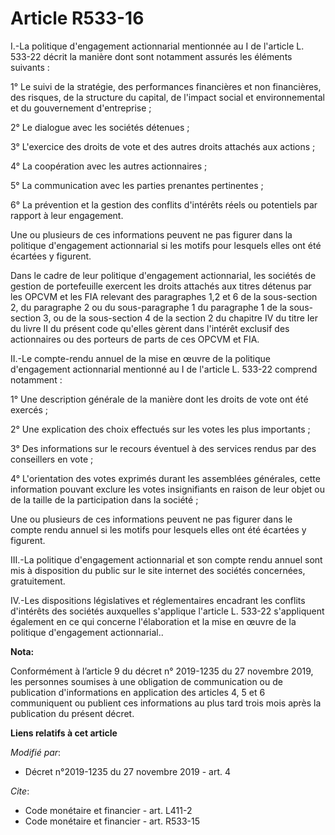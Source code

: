 # Article R533-16

I.-La politique d'engagement actionnarial mentionnée au I de l'article L. 533-22 décrit la manière dont sont notamment
assurés les éléments suivants :

1° Le suivi de la stratégie, des performances financières et non financières, des risques, de la structure du capital, de
l'impact social et environnemental et du gouvernement d'entreprise ;

2° Le dialogue avec les sociétés détenues ;

3° L'exercice des droits de vote et des autres droits attachés aux actions ;

4° La coopération avec les autres actionnaires ;

5° La communication avec les parties prenantes pertinentes ;

6° La prévention et la gestion des conflits d'intérêts réels ou potentiels par rapport à leur engagement.

Une ou plusieurs de ces informations peuvent ne pas figurer dans la politique d'engagement actionnarial si les motifs pour
lesquels elles ont été écartées y figurent.

Dans le cadre de leur politique d'engagement actionnarial, les sociétés de gestion de portefeuille exercent les droits
attachés aux titres détenus par les OPCVM et les FIA relevant des paragraphes 1,2 et 6 de la sous-section 2, du paragraphe 2
ou du sous-paragraphe 1 du paragraphe 1 de la sous-section 3, ou de la sous-section 4 de la section 2 du chapitre IV du titre
Ier du livre II du présent code qu'elles gèrent dans l'intérêt exclusif des actionnaires ou des porteurs de parts de ces
OPCVM et FIA.

II.-Le compte-rendu annuel de la mise en œuvre de la politique d'engagement actionnarial mentionné au I de l'article L.
533-22 comprend notamment :

1° Une description générale de la manière dont les droits de vote ont été exercés ;

2° Une explication des choix effectués sur les votes les plus importants ;

3° Des informations sur le recours éventuel à des services rendus par des conseillers en vote ;

4° L'orientation des votes exprimés durant les assemblées générales, cette information pouvant exclure les votes
insignifiants en raison de leur objet ou de la taille de la participation dans la société ;

Une ou plusieurs de ces informations peuvent ne pas figurer dans le compte rendu annuel si les motifs pour lesquels elles ont
été écartées y figurent.

III.-La politique d'engagement actionnarial et son compte rendu annuel sont mis à disposition du public sur le site internet
des sociétés concernées, gratuitement.

IV.-Les dispositions législatives et réglementaires encadrant les conflits d'intérêts des sociétés auxquelles s'applique
l'article L. 533-22 s'appliquent également en ce qui concerne l'élaboration et la mise en œuvre de la politique d'engagement
actionnarial..

**Nota:**

Conformément à l’article 9 du décret n° 2019-1235 du 27 novembre 2019, les personnes soumises à une obligation de
communication ou de publication d'informations en application des articles 4, 5 et 6 communiquent ou publient ces
informations au plus tard trois mois après la publication du présent décret.

**Liens relatifs à cet article**

_Modifié par_:

  - Décret n°2019-1235 du 27 novembre 2019 - art. 4

_Cite_:

  - Code monétaire et financier - art. L411-2
  - Code monétaire et financier - art. R533-15
